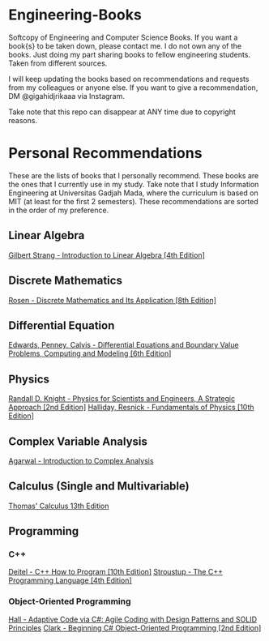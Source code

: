 # Engineering-Books
Softcopy of Engineering and Computer Science Books.
If you want a book{s} to be taken down, please contact me.
I do not own any of the books. Just doing my part sharing books to fellow engineering students. Taken from different sources.

I will keep updating the books based on recommendations and requests from my colleagues or anyone else. If you want to give a recommendation, DM @gigahidjrikaaa via Instagram.

Take note that this repo can disappear at ANY time due to copyright reasons.

# Personal Recommendations
These are the lists of books that I personally recommend. These books are the ones that I currently use in my study. Take note that I study Information Engineering at Universitas Gadjah Mada, where the curriculum is based on MIT (at least for the first 2 semesters).
These recommendations are sorted in the order of my preference.

## Linear Algebra
[Gilbert Strang - Introduction to Linear Algebra [4th Edition]](https://github.com/Infinicus/Engineering-Books/blob/main/Linear%20Algebra/Gilbert%20Strang%20-%20Introduction%20to%20Linear%20Algebra%20%5B4th%20Edition%5D.PDF)

## Discrete Mathematics
[Rosen - Discrete Mathematics and Its Application [8th Edition]](https://github.com/Infinicus/Engineering-Books/blob/main/Discrete%20Mathematics/Rosen%20-%20Discrete%20Mathematics%20and%20Its%20Application%20%5B8th%20Edition%5D.pdf)

## Differential Equation
[Edwards, Penney, Calvis - Differential Equations and Boundary Value Problems, Computing and Modeling [6th Edition]](https://github.com/Infinicus/Engineering-Books/blob/main/Differential%20Equation/Edwards%2C%20Penney%2C%20Calvis%20-%20Differential%20Equations%20and%20Boundary%20Value%20Problems%2C%20Computing%20and%20Modeling%20%5B6th%20Edition%5D.pdf)

## Physics
[Randall D. Knight - Physics for Scientists and Engineers, A Strategic Approach [2nd Edition]](https://github.com/Infinicus/Engineering-Books/blob/main/Physics/Randall%20D.%20Knight%20-%20Physics%20for%20Scientists%20and%20Engineers%2C%20A%20Strategic%20Approach%20%5B2nd%20Edition%5D.pdf)
[Halliday, Resnick - Fundamentals of Physics [10th Edition]](https://github.com/Infinicus/Engineering-Books/blob/main/Physics/Halliday%2C%20Resnick%20-%20Fundamentals%20of%20Physics%20%5B10th%20Edition%5D.pdf)

## Complex Variable Analysis
[Agarwal - Introduction to Complex Analysis](https://github.com/Infinicus/Engineering-Books/blob/main/Complex%20Variable%20Analysis/Agarwal%20-%20Introduction%20to%20Complex%20Analysis.pdf)

## Calculus (Single and Multivariable)
[Thomas' Calculus 13th Edition](https://github.com/Infinicus/Engineering-Books/tree/main/Calculus%20(Single%20and%20Multivariable)/Thomas%20Calculus%2013th%20Edition%20with%20Solutions)

## Programming
### C++
[Deitel - C++ How to Program [10th Edition]](https://github.com/Infinicus/Engineering-Books/blob/main/Programming/C%2C%20C%2B%2B%2C%20C%23/Deitel%20-%20C%2B%2B%20How%20To%20Program%20%5B10th%20Edition%5D.pdf)
[Stroustup - The C++ Programming Language [4th Edition]](https://github.com/Infinicus/Engineering-Books/blob/main/Programming/C%2C%20C%2B%2B%2C%20C%23/Stroustrup%20-%20The%20C%2B%2B%20Programming%20Language%20%5B4th%20Edition%5D%20(2013).pdf)

### Object-Oriented Programming
[Hall - Adaptive Code via C#: Agile Coding with Design Patterns and SOLID Principles](https://github.com/Infinicus/Engineering-Books/blob/main/Programming/Object-Oriented%20Programming/Hall%20-%20Adaptive%20Code%20via%20C%23%20Agile%20Coding%20with%20Design%20Patterns%20and%20SOLID%20Principles.pdf)
[Clark - Beginning C# Object-Oriented Programming [2nd Edition]](https://github.com/Infinicus/Engineering-Books/blob/main/Programming/Object-Oriented%20Programming/Clark%20-%20Beginning%20C%23%20Object-Oriented%20Programming%20%5B2nd%20Edition%5D.pdf)

